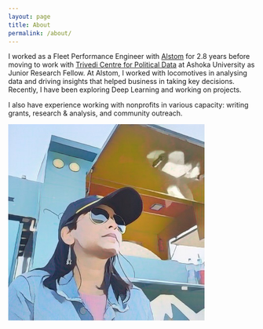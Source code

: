```yaml
---
layout: page
title: About
permalink: /about/
---
```


I worked as a Fleet Performance Engineer with [Alstom](https://www.alstom.com/) for 2.8 years before moving to work with [Trivedi Centre for Political Data](https://tcpd.ashoka.edu.in/) at Ashoka University as Junior Research Fellow. At Alstom, I worked with locomotives in analysing data and driving insights that helped business in taking key decisions. Recently, I have been exploring Deep Learning and working on projects.

I also have experience working with nonprofits in various capacity: writing grants, research & analysis, and community outreach.


![image](/assets/srishti.jpg)

